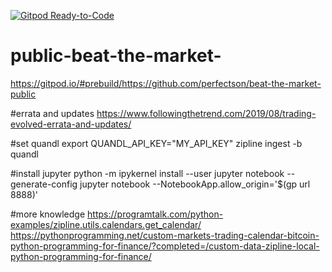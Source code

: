 [![Gitpod Ready-to-Code](https://img.shields.io/badge/Gitpod-Ready--to--Code-blue?logo=gitpod)](https://gitpod.io/#https://github.com/perfectson/public-beat-the-market-) 

# public-beat-the-market-

https://gitpod.io/#prebuild/https://github.com/perfectson/beat-the-market-public

#errata and updates
https://www.followingthetrend.com/2019/08/trading-evolved-errata-and-updates/

#set quandl
export QUANDL_API_KEY="MY_API_KEY"
zipline ingest -b quandl

#install jupyter
 python -m ipykernel install --user
 jupyter notebook --generate-config
 jupyter notebook --NotebookApp.allow_origin=\'$(gp url 8888)\'

 #more knowledge
 https://programtalk.com/python-examples/zipline.utils.calendars.get_calendar/
 https://pythonprogramming.net/custom-markets-trading-calendar-bitcoin-python-programming-for-finance/?completed=/custom-data-zipline-local-python-programming-for-finance/